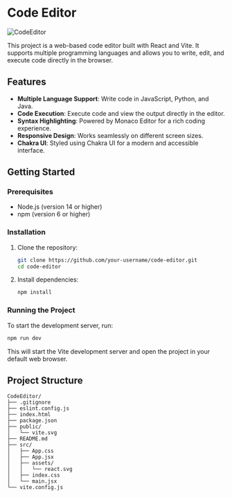 # Code Editor
![CodeEditor](https://github.com/user-attachments/assets/cee13e8c-f22e-43ca-9123-a34e2b6145ec)

This project is a web-based code editor built with React and Vite. It supports multiple programming languages and allows you to write, edit, and execute code directly in the browser.

## Features

- **Multiple Language Support**: Write code in JavaScript, Python, and Java.
- **Code Execution**: Execute code and view the output directly in the editor.
- **Syntax Highlighting**: Powered by Monaco Editor for a rich coding experience.
- **Responsive Design**: Works seamlessly on different screen sizes.
- **Chakra UI**: Styled using Chakra UI for a modern and accessible interface.

## Getting Started

### Prerequisites

- Node.js (version 14 or higher)
- npm (version 6 or higher)

### Installation

1. Clone the repository:
   ```sh
   git clone https://github.com/your-username/code-editor.git
   cd code-editor
   ```

2. Install dependencies:
   ```sh
   npm install
   ```

### Running the Project

To start the development server, run:
```sh
npm run dev
```

This will start the Vite development server and open the project in your default web browser.


## Project Structure

```
CodeEditor/
├── .gitignore
├── eslint.config.js
├── index.html
├── package.json
├── public/
│   └── vite.svg
├── README.md
├── src/
│   ├── App.css
│   ├── App.jsx
│   ├── assets/
│   │   └── react.svg
│   ├── index.css
│   └── main.jsx
└── vite.config.js
```
